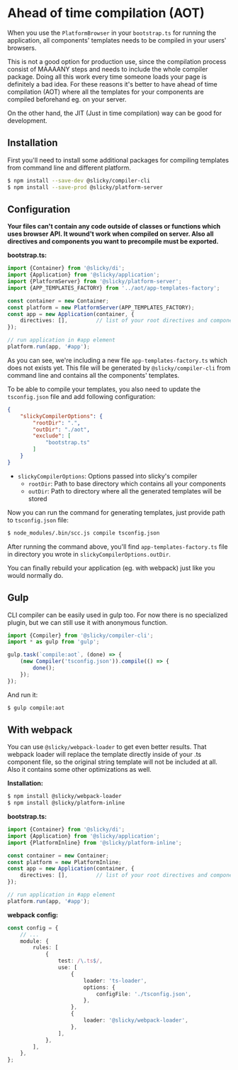 # Ahead of time compilation (AOT)

When you use the `PlatformBrowser` in your `bootstrap.ts` for running the application, all components' templates 
needs to be compiled in your users' browsers. 

This is not a good option for production use, since the compilation process consist of MAAAANY steps and needs to 
include the whole compiler package. Doing all this work every time someone loads your page is definitely a bad idea.
For these reasons it's better to have ahead of time compilation (AOT) where all the templates for your components are 
compiled beforehand eg. on your server. 

On the other hand, the JIT (Just in time compilation) way can be good for development.

## Installation

First you'll need to install some additional packages for compiling templates from command line and different platform.

```bash
$ npm install --save-dev @slicky/compiler-cli
$ npm install --save-prod @slicky/platform-server
```

## Configuration

**Your files can't contain any code outside of classes or functions which uses browser API. It wound't work when 
compiled on server. Also all directives and components you want to precompile must be exported.**

**bootstrap.ts:**

```typescript
import {Container} from '@slicky/di';
import {Application} from '@slicky/application';
import {PlatformServer} from '@slicky/platform-server';
import {APP_TEMPLATES_FACTORY} from '../aot/app-templates-factory';

const container = new Container;
const platform = new PlatformServer(APP_TEMPLATES_FACTORY);
const app = new Application(container, {
	directives: [],			// list of your root directives and components
});

// run application in #app element
platform.run(app, '#app');
```

As you can see, we're including a new file `app-templates-factory.ts` which does not exists yet. This file will be 
generated by `@slicky/compiler-cli` from command line and contains all the components' templates.

To be able to compile your templates, you also need to update the `tsconfig.json` file and add following configuration:

```json
{
	"slickyCompilerOptions": {
		"rootDir": ".",
		"outDir": "./aot",
		"exclude": [
			"bootstrap.ts"
		]
	}
}
```

* `slickyCompilerOptions`: Options passed into slicky's compiler
	+ `rootDir`: Path to base directory which contains all your components
	+ `outDir`: Path to directory where all the generated templates will be stored
	
Now you can run the command for generating templates, just provide path to `tsconfig.json` file:

```bash
$ node_modules/.bin/scc.js compile tsconfig.json
```

After running the command above, you'll find `app-templates-factory.ts` file in directory you wrote in 
`slickyCompilerOptions.outDir`.

You can finally rebuild your application (eg. with webpack) just like you would normally do.

## Gulp

CLI compiler can be easily used in gulp too. For now there is no specialized plugin, but we can still use it with 
anonymous function.

```typescript
import {Compiler} from '@slicky/compiler-cli';
import * as gulp from 'gulp';

gulp.task(`compile:aot`, (done) => {
	(new Compiler('tsconfig.json')).compile(() => {
		done();
	});
});
```

And run it:

```bash
$ gulp compile:aot
```

## With webpack

You can use `@slicky/webpack-loader` to get even better results. That webpack loader will replace the template directly 
inside of your .ts component file, so the original string template will not be included at all. Also it contains some 
other optimizations as well.

**Installation:**

```bash
$ npm install @slicky/webpack-loader
$ npm install @slicky/platform-inline 
```

**bootstrap.ts:**

```typescript
import {Container} from '@slicky/di';
import {Application} from '@slicky/application';
import {PlatformInline} from '@slicky/platform-inline';

const container = new Container;
const platform = new PlatformInline;
const app = new Application(container, {
	directives: [],			// list of your root directives and components
});

// run application in #app element
platform.run(app, '#app');
```

**webpack config:**

```typescript
const config = {
	// ...
	module: {
		rules: [
			{
				test: /\.ts$/,
				use: [
					{
						loader: 'ts-loader',
						options: {
							configFile: './tsconfig.json',
						},
					},
					{
						loader: '@slicky/webpack-loader',
					},
				],
			},
		],
	},
};
```
